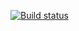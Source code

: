 [![Build status](https://ci.appveyor.com/api/projects/status/hxky72ik4lvdtfjk?svg=true)](https://ci.appveyor.com/project/Sadbarg06/orderdebitcard)